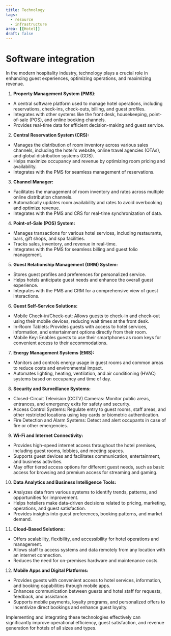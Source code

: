 ```yaml
---
title: Technology
tags:
  - resource
  - infrastructure
area: [[Hotel]]
draft: false
---
```


# Software integration

In the modern hospitality industry, technology plays a crucial role in enhancing guest experiences, optimizing operations, and maximizing revenue.

1. **Property Management System (PMS)**:
  - A central software platform used to manage hotel operations, including reservations, check-ins, check-outs, billing, and guest profiles.
  - Integrates with other systems like the front desk, housekeeping, point-of-sale (POS), and online booking channels.
  - Provides real-time data for efficient decision-making and guest service.

2. **Central Reservation System (CRS):**
  - Manages the distribution of room inventory across various sales channels, including the hotel's website, online travel agencies (OTAs), and global distribution systems (GDS).
  - Helps maximize occupancy and revenue by optimizing room pricing and availability.
  - Integrates with the PMS for seamless management of reservations.

3. **Channel Manager:**
  - Facilitates the management of room inventory and rates across multiple online distribution channels.
  - Automatically updates room availability and rates to avoid overbooking and optimize revenue.
  - Integrates with the PMS and CRS for real-time synchronization of data.

4. **Point-of-Sale (POS) System:**
  - Manages transactions for various hotel services, including restaurants, bars, gift shops, and spa facilities.
  - Tracks sales, inventory, and revenue in real-time.
  - Integrates with the PMS for seamless billing and guest folio management.

5. **Guest Relationship Management (GRM) System:**
  - Stores guest profiles and preferences for personalized service.
  - Helps hotels anticipate guest needs and enhance the overall guest experience.
  - Integrates with the PMS and CRM for a comprehensive view of guest interactions.

6. **Guest Self-Service Solutions:**
  - Mobile Check-in/Check-out: Allows guests to check-in and check-out using their mobile devices, reducing wait times at the front desk.
  - In-Room Tablets: Provides guests with access to hotel services, information, and entertainment options directly from their room.
  - Mobile Key: Enables guests to use their smartphones as room keys for convenient access to their accommodations.

7. **Energy Management Systems (EMS):**
  - Monitors and controls energy usage in guest rooms and common areas to reduce costs and environmental impact.
  - Automates lighting, heating, ventilation, and air conditioning (HVAC) systems based on occupancy and time of day.

8. **Security and Surveillance Systems:**
  - Closed-Circuit Television (CCTV) Cameras: Monitor public areas, entrances, and emergency exits for safety and security.
  - Access Control Systems: Regulate entry to guest rooms, staff areas, and other restricted locations using key cards or biometric authentication.
  - Fire Detection and Alarm Systems: Detect and alert occupants in case of fire or other emergencies.

9. **Wi-Fi and Internet Connectivity:**
  - Provides high-speed internet access throughout the hotel premises, including guest rooms, lobbies, and meeting spaces.
  - Supports guest devices and facilitates communication, entertainment, and business activities.
  - May offer tiered access options for different guest needs, such as basic access for browsing and premium access for streaming and gaming.

10. **Data Analytics and Business Intelligence Tools:**
  - Analyzes data from various systems to identify trends, patterns, and opportunities for improvement.
  - Helps hoteliers make data-driven decisions related to pricing, marketing, operations, and guest satisfaction.
  - Provides insights into guest preferences, booking patterns, and market demand.

11. **Cloud-Based Solutions:**
  - Offers scalability, flexibility, and accessibility for hotel operations and management.
  - Allows staff to access systems and data remotely from any location with an internet connection.
  - Reduces the need for on-premises hardware and maintenance costs.

12. **Mobile Apps and Digital Platforms:**
  - Provides guests with convenient access to hotel services, information, and booking capabilities through mobile apps.
  - Enhances communication between guests and hotel staff for requests, feedback, and assistance.
  - Supports mobile payments, loyalty programs, and personalized offers to incentivize direct bookings and enhance guest loyalty.

Implementing and integrating these technologies effectively can significantly improve operational efficiency, guest satisfaction, and revenue generation for hotels of all sizes and types.